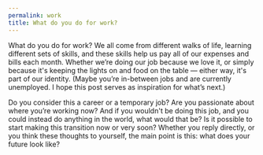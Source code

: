 ```yaml
---
permalink: work
title: What do you do for work?
---
```


What do you do for work? We all come from different walks of life, learning different sets of skills, and these skills help us pay all of our expenses and bills each month. Whether we’re doing our job because we love it, or simply because it's keeping the lights on and food on the table — either way, it's part of our identity. (Maybe you’re in-between jobs and are currently unemployed. I hope this post serves as inspiration for what’s next.)

Do you consider this a career or a temporary job? Are you passionate about where you’re working now? And if you wouldn't be doing this job, and you could instead do anything in the world, what would that be? Is it possible to start making this transition now or very soon? Whether you reply directly, or you think these thoughts to yourself, the main point is this: what does your future look like?